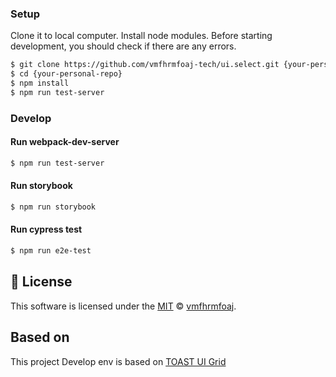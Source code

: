 
### Setup

Clone it to local computer. Install node modules.
Before starting development, you should check if there are any errors.

```sh
$ git clone https://github.com/vmfhrmfoaj-tech/ui.select.git {your-personal-repo}
$ cd {your-personal-repo}
$ npm install
$ npm run test-server
```

### Develop

#### Run webpack-dev-server

```sh
$ npm run test-server
```

#### Run storybook

```sh
$ npm run storybook
```

#### Run cypress test

```sh
$ npm run e2e-test
```


## 📜 License

This software is licensed under the [MIT](https://github.com/vmfhrmfoaj-tech/ui.select/blob/main/LICENSE) © [vmfhrmfoaj](https://github.com/vmfhrmfoaj-tech).

## Based on
This project Develop env is based on [TOAST UI Grid](https://github.com/nhn/tui.grid)
